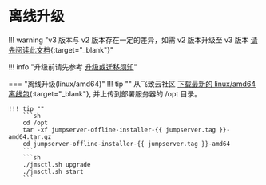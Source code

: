 # 离线升级

!!! warning "v3 版本与 v2 版本存在一定的差异，如需 v2 版本升级至 v3 版本 [请先阅读此文档](https://kb.fit2cloud.com/?p=06638d69-f109-4333-b5bf-65b17b297ed9){:target="_blank"}"

!!! info "升级前请先参考 [升级或迁移须知](../upgrade_notice.md)"

=== "离线升级(linux/amd64)"
    !!! tip ""
        从飞致云社区 [下载最新的 linux/amd64 离线包](https://community.fit2cloud.com/#/products/jumpserver/downloads){:target="_blank"}, 并上传到部署服务器的 /opt 目录。

    !!! tip ""
        ```sh
        cd /opt
        tar -xf jumpserver-offline-installer-{{ jumpserver.tag }}-amd64.tar.gz
        cd jumpserver-offline-installer-{{ jumpserver.tag }}-amd64
        ```
        ```sh
        ./jmsctl.sh upgrade
        ./jmsctl.sh start
        ```